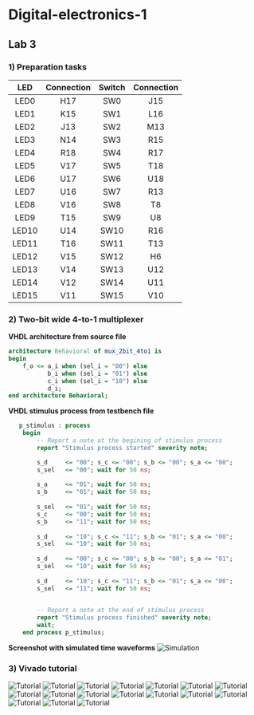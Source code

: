 # Digital-electronics-1
## Lab 3
### 1) Preparation tasks
| **LED** | **Connection** | **Switch** | **Connection** | 
| :-: | :-: | :-: | :-: |
| LED0 | H17 | SW0 | J15 |
| LED1 | K15 | SW1 | L16 |
| LED2 | J13 | SW2 | M13 |
| LED3 | N14 | SW3 | R15 |
| LED4 | R18 | SW4 | R17 |
| LED5 | V17 | SW5 | T18 |
| LED6 | U17 | SW6 | U18 |
| LED7 | U16 | SW7 | R13 |
| LED8 | V16 | SW8 | T8 |
| LED9 | T15 | SW9 | U8 |
| LED10 | U14 | SW10 | R16 |
| LED11 | T16 | SW11 | T13 |
| LED12 | V15 | SW12 | H6 |
| LED13 | V14 | SW13 | U12 |
| LED14 | V12 | SW14 | U11 |
| LED15 | V11 | SW15 | V10 |
### 2) Two-bit wide 4-to-1 multiplexer
**VHDL architecture from source file**
```vhdl
architecture Behavioral of mux_2bit_4to1 is
begin
    f_o <= a_i when (sel_i = "00") else
           b_i when (sel_i = "01") else
           c_i when (sel_i = "10") else
           d_i;
end architecture Behavioral;
```
**VHDL stimulus process from testbench file**
```vhdl
   p_stimulus : process
    begin
        -- Report a note at the begining of stimulus process
        report "Stimulus process started" severity note;

        s_d     <= "00"; s_c <= "00"; s_b <= "00"; s_a <= "00"; 
        s_sel   <= "00"; wait for 50 ns;
        
        s_a     <= "01"; wait for 50 ns;
        s_b     <= "01"; wait for 50 ns;
        
        s_sel   <= "01"; wait for 50 ns;
        s_c     <= "00"; wait for 50 ns;
        s_b     <= "11"; wait for 50 ns;
        
        s_d     <= "10"; s_c <= "11"; s_b <= "01"; s_a <= "00"; 
        s_sel   <= "10"; wait for 50 ns;
        
        s_d     <= "00"; s_c <= "00"; s_b <= "00"; s_a <= "01"; 
        s_sel   <= "10"; wait for 50 ns;
        
        s_d     <= "10"; s_c <= "11"; s_b <= "01"; s_a <= "00";
        s_sel   <= "11"; wait for 50 ns;
       

        -- Report a note at the end of stimulus process
        report "Stimulus process finished" severity note;
        wait;
    end process p_stimulus;
```
**Screenshot with simulated time waveforms**
![Simulation](images/simulation.png)
### 3) Vivado tutorial
![Tutorial](images/img1.png)
![Tutorial](images/img2.png)
![Tutorial](images/img3.png)
![Tutorial](images/img4.png)
![Tutorial](images/img5.png)
![Tutorial](images/img6.png)
![Tutorial](images/img7.png)
![Tutorial](images/img8.png)
![Tutorial](images/img9.png)
![Tutorial](images/img10.png)
![Tutorial](images/img11.png)
![Tutorial](images/img12.png)
![Tutorial](images/img13.png)
![Tutorial](images/img14.png)
![Tutorial](images/img15.png)
![Tutorial](images/img16.png)
![Tutorial](images/img17.png)


